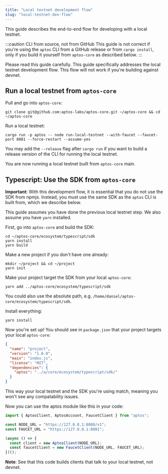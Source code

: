 ```yaml
---
title: "Local testnet development flow"
slug: "local-testnet-dev-flow"
---
```


This guide describes the end-to-end flow for developing with a local testnet.

:::caution CLI from source, not from GitHub
This guide is not correct if you're using the `aptos` CLI from a GitHub release or from `cargo install`, only if you build it yourself from `aptos-core` as described below.
:::

Please read this guide carefully. This guide specifically addresses the local testnet development flow. This flow will not work if you're building against devnet.

## Run a local testnet from `aptos-core`

Pull and go into `aptos-core`:
```
git clone git@github.com:aptos-labs/aptos-core.git ~/aptos-core && cd ~/aptos-core
```

Run a local testnet:
```
cargo run -p aptos -- node run-local-testnet --with-faucet --faucet-port 8081 --force-restart --assume-yes
```
You may add the `--release` flag after `cargo run` if you want to build a release version of the CLI for running the local testnet.

You are now running a local testnet built from `aptos-core` main.

## Typescript: Use the SDK from `aptos-core`
**Important**: With this development flow, it is essential that you do not use the SDK from npmjs. Instead, you must use the same SDK as the `aptos` CLI is built from, which we describe below.

This guide assumes you have done the previous local testnet step. We also assume you have `yarn` installed.

First, go into `aptos-core` and build the SDK:
```
cd ~/aptos-core/ecosystem/typescript/sdk
yarn install
yarn build
```

Make a new project if you don't have one already:
```
mkdir ~/project && cd ~/project
yarn init
```

Make your project target the SDK from your local `aptos-core`:
```
yarn add ../aptos-core/ecosystem/typescript/sdk
```
You could also use the absolute path, e.g. `/home/daniel/aptos-core/ecosystem/typescript/sdk`.

Install everything:
```
yarn install
```

Now you're set up! You should see in `package.json` that your project targets your local `aptos-core`:
```json
{
  "name": "project",
  "version": "1.0.0",
  "main": "index.js",
  "license": "MIT",
  "dependencies": {
    "aptos": "../a/core/ecosystem/typescript/sdk/"
  }
}
```

This way your local testnet and the SDK you're using match, meaning you won't see any compatability issues.

Now you can use the aptos module like this in your code:
```ts
import { AptosClient, AptosAccount, FaucetClient } from "aptos";

const NODE_URL = "https://127.0.0.1:8080/v1";
const FAUCET_URL = "https://127.0.0.1:8081";

(async () => {
  const client = new AptosClient(NODE_URL);
  const faucetClient = new FaucetClient(NODE_URL, FAUCET_URL);
})();
```

**Note**: See that this code builds clients that talk to your local testnet, not devnet.
